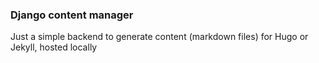 ### Django content manager

Just a simple backend to generate content (markdown files) for Hugo or Jekyll, hosted locally